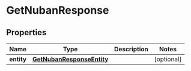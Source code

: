 

# GetNubanResponse


## Properties

| Name | Type | Description | Notes |
|------------ | ------------- | ------------- | -------------|
|**entity** | [**GetNubanResponseEntity**](GetNubanResponseEntity.md) |  |  [optional] |



